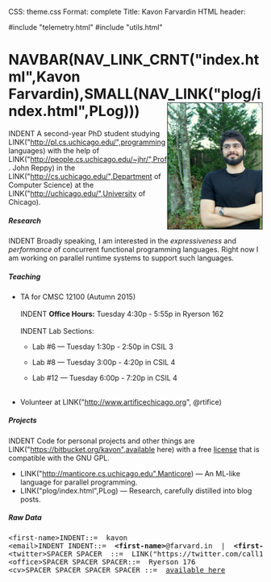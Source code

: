 CSS: theme.css
Format: complete
Title: Kavon Farvardin
HTML header: <link rel="icon" type="image/png" href="images/duck.png" />

#include "telemetry.html"
#include "utils.html"

NAVBAR(NAV_LINK_CRNT("index.html",Kavon Farvardin),SMALL(NAV_LINK("plog/index.html",PLog))) <img style="float: right" src="images/jaypeg.png" height="250" width="187" border="1"/>
============

<!-- droppin links to work that PageRank -->
INDENT A second-year PhD student studying LINK("http://pl.cs.uchicago.edu/",programming languages) with the help of LINK("http://people.cs.uchicago.edu/~jhr/",Prof. John Reppy) in the LINK("http://cs.uchicago.edu/",Department of Computer Science) at the LINK("http://uchicago.edu/",University of Chicago).

##### Research

INDENT Broadly speaking, I am interested in the *expressiveness* and *performance* of concurrent functional programming languages. Right now I am working on parallel runtime systems to support such languages.

##### Teaching

* TA for CMSC 12100 (Autumn 2015)
<br><br>
    INDENT **Office Hours:** Tuesday 4:30p - 5:55p in Ryerson 162
<br><br>
    INDENT Lab Sections:

    * Lab #6 — Tuesday 1:30p - 2:50p in CSIL 3

    * Lab #8 — Tuesday 3:00p - 4:20p in CSIL 4

    * Lab #12 — Tuesday 6:00p - 7:20p in CSIL 4
<br><br>
* Volunteer at LINK("http://www.artificechicago.org", @rtifice)

##### Projects

INDENT Code for personal projects and other things are LINK("https://bitbucket.org/kavon",available here) with a free [license](https://www.gnu.org/licenses/license-list.html#GPLCompatibleLicenses) that is compatible with the GNU GPL.

* LINK("http://manticore.cs.uchicago.edu",Manticore) — An ML-like language for parallel programming.
* LINK("plog/index.html",PLog) — Research, carefully distilled into blog posts.


##### Raw Data
<pre>
&lt;first-name&gt;INDENT::=  kavon
&lt;email&gt;INDENT INDENT::=  <b>&lt;first-name&gt;</b>@farvard.in  |  <b>&lt;first-name&gt;</b>@cs.uchicago.edu
&lt;twitter&gt;SPACER SPACER&nbsp;&nbsp;::=  LINK("https://twitter.com/call1cc",@call1cc)
&lt;office&gt;SPACER SPACER SPACER::=  Ryerson 176
&lt;cv&gt;SPACER SPACER SPACER SPACER ::=  <a onclick="ga('send','event','File Download','CV')" target="_blank" href="files/cv.pdf">available here</a>
</pre>

